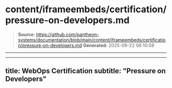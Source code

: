 # content/iframeembeds/certification/pressure-on-developers.md

> **Source**: https://github.com/pantheon-systems/documentation/blob/main/content/iframeembeds/certification/pressure-on-developers.md
> **Generated**: 2025-09-22 06:10:08

---

---
title: WebOps Certification
subtitle: "Pressure on Developers"
---

<Partial file="certification-guide/pressure-on-developers.md" />
